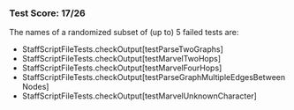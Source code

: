 ### Test Score: 17/26

The names of a randomized subset of (up to) 5 failed tests are:
 - StaffScriptFileTests.checkOutput[testParseTwoGraphs]
 - StaffScriptFileTests.checkOutput[testMarvelTwoHops]
 - StaffScriptFileTests.checkOutput[testMarvelFourHops]
 - StaffScriptFileTests.checkOutput[testParseGraphMultipleEdgesBetweenNodes]
 - StaffScriptFileTests.checkOutput[testMarvelUnknownCharacter]


